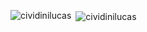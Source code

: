 <p><img align="left" src="https://github-readme-stats.vercel.app/api/top-langs?username=cividinilucas&show_icons=true&theme=dark&cache_seconds=1800&locale=en&layout=compact" alt="cividinilucas" /></p>

<p>&nbsp;<img align="center" src="https://github-readme-stats.vercel.app/api?username=cividinilucas&show_icons=true&theme=dark&locale=en" alt="cividinilucas" /></p>
